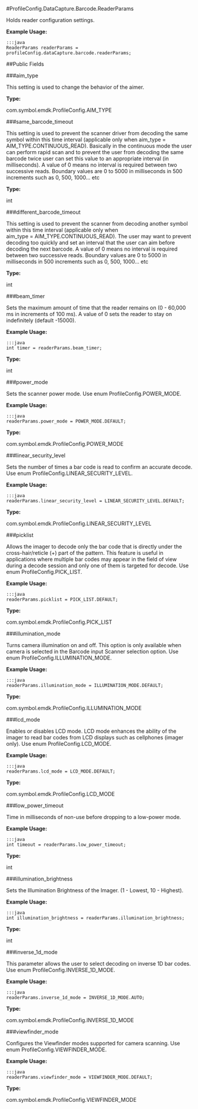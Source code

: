 #ProfileConfig.DataCapture.Barcode.ReaderParams

Holds reader configuration settings. 
 
 

**Example Usage:**
	
	:::java	
	ReaderParams readerParams = profileConfig.dataCapture.barcode.readerParams;


##Public Fields

###aim_type

This setting is used to change the behavior of the aimer.

**Type:**

com.symbol.emdk.ProfileConfig.AIM_TYPE

###same_barcode_timeout

This setting is used to prevent the scanner driver from decoding the same symbol within this time interval (applicable only when 
 aim_type = AIM_TYPE.CONTINUOUS_READ). Basically in the continuous mode the user can perform rapid scan and to prevent the 
 user from decoding the same barcode twice user can set this value to an appropriate interval (in milliseconds). A value of 0 means 
 no interval is required between two successive reads.
 Boundary values are 0 to 5000 in milliseconds in 500 increments such as 0, 500, 1000... etc

**Type:**

int

###different_barcode_timeout

This setting is used to prevent the scanner from decoding another symbol within this time interval (applicable only when  
 aim_type = AIM_TYPE.CONTINUOUS_READ). The user may want to prevent decoding too quickly and set an interval that the user can aim 
 before decoding the next barcode. A value of 0 means no interval is required between two successive reads.
 Boundary values are 0 to 5000 in milliseconds in 500 increments such as 0, 500, 1000... etc

**Type:**

int

###beam_timer

Sets the maximum amount of time that the reader remains on (0 - 60,000 ms in increments of 100 ms). 
 A value of 0 sets the reader to stay on indefinitely (default -15000).
 
 

**Example Usage:**
	
	:::java	
	int timer = readerParams.beam_timer;


**Type:**

int

###power_mode

Sets the scanner power mode.
 Use enum  ProfileConfig.POWER_MODE.
 
 

**Example Usage:**
	
	:::java	
	readerParams.power_mode = POWER_MODE.DEFAULT;


**Type:**

com.symbol.emdk.ProfileConfig.POWER_MODE

###linear_security_level

Sets the number of times a bar code is read to confirm an accurate decode.
 Use enum  ProfileConfig.LINEAR_SECURITY_LEVEL.
 
 

**Example Usage:**
	
	:::java	
	readerParams.linear_security_level = LINEAR_SECURITY_LEVEL.DEFAULT;


**Type:**

com.symbol.emdk.ProfileConfig.LINEAR_SECURITY_LEVEL

###picklist

Allows the imager to decode only the bar code that is directly under the cross-hair/reticle (+) part of the pattern. 
 This feature is useful in applications where multiple bar codes may appear in the field of view during a decode session and 
 only one of them is targeted for decode.
 Use enum  ProfileConfig.PICK_LIST.
 
 

**Example Usage:**
	
	:::java	
	readerParams.picklist = PICK_LIST.DEFAULT;


**Type:**

com.symbol.emdk.ProfileConfig.PICK_LIST

###illumination_mode

Turns camera illumination on and off. 
 This option is only available when camera is selected in the Barcode input Scanner selection option.
 Use enum  ProfileConfig.ILLUMINATION_MODE.
 
 

**Example Usage:**
	
	:::java	
	readerParams.illumination_mode = ILLUMINATION_MODE.DEFAULT;


**Type:**

com.symbol.emdk.ProfileConfig.ILLUMINATION_MODE

###lcd_mode

Enables or disables LCD mode. 
 LCD mode enhances the ability of the imager to read bar codes from LCD displays such as cellphones (imager only).
 Use enum  ProfileConfig.LCD_MODE.
 
 

**Example Usage:**
	
	:::java	
	readerParams.lcd_mode = LCD_MODE.DEFAULT;


**Type:**

com.symbol.emdk.ProfileConfig.LCD_MODE

###low_power_timeout

Time in milliseconds of non-use before dropping to a low-power mode.
 
 

**Example Usage:**
	
	:::java	
	int timeout = readerParams.low_power_timeout;


**Type:**

int

###illumination_brightness

Sets the Illumination Brightness of the Imager. (1 - Lowest, 10 - Highest).
 
 

**Example Usage:**
	
	:::java	
	int illumination_brightness = readerParams.illumination_brightness;


**Type:**

int

###inverse_1d_mode

This parameter allows the user to select decoding on inverse 1D bar codes.
 Use enum  ProfileConfig.INVERSE_1D_MODE.
 
 

**Example Usage:**
	
	:::java	
	readerParams.inverse_1d_mode = INVERSE_1D_MODE.AUTO;


**Type:**

com.symbol.emdk.ProfileConfig.INVERSE_1D_MODE

###viewfinder_mode

Configures the Viewfinder modes supported for camera scanning.
 Use enum  ProfileConfig.VIEWFINDER_MODE.
 
 

**Example Usage:**
	
	:::java	
	readerParams.viewfinder_mode = VIEWFINDER_MODE.DEFAULT;


**Type:**

com.symbol.emdk.ProfileConfig.VIEWFINDER_MODE

